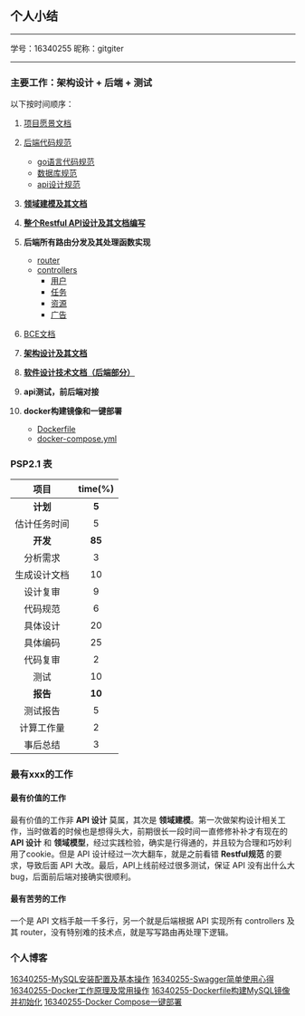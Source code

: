 ## 个人小结

---

学号：16340255
昵称：gitgiter

---

### 主要工作：架构设计 + 后端 + 测试

以下按时间顺序：

1. [项目愿景文档](vision.md)

2. [后端代码规范](后端代码规范.md)
    - [go语言代码规范](后端代码规范.md#go语言编写规范)    
    - [数据库规范](后端代码规范.md#数据库规范)
    - [api设计规范](后端代码规范.md#接口规范) 

3. **[领域建模及其文档](domain-model/README.md)**

4. **[整个Restful API设计及其文档编写](api/README.md)**

5. **后端所有路由分发及其处理函数实现**
   - [router](https://github.com/swsad-dalaotelephone/Server/tree/master/router)
   - [controllers](https://github.com/swsad-dalaotelephone/Server/tree/master/controllers)
        - [用户](https://github.com/swsad-dalaotelephone/Server/tree/master/controllers/user)
        - [任务](https://github.com/swsad-dalaotelephone/Server/tree/master/controllers/task)
        - [资源](https://github.com/swsad-dalaotelephone/Server/tree/master/controllers/resource)
        - [广告](https://github.com/swsad-dalaotelephone/Server/tree/master/controllers/ad)

6. [BCE文档](BCE.md)

7. **[架构设计及其文档](SAD/SAD.md)**

8.  **[软件设计技术文档（后端部分）](https://swsad-dalaotelephone.github.io/SE-308/%E8%BD%AF%E4%BB%B6%E8%AE%BE%E8%AE%A1%E6%96%87%E6%A1%A3.html)**

9.  **api测试，前后端对接**

10. **docker构建镜像和一键部署**
    - [Dockerfile](https://github.com/swsad-dalaotelephone/Server/blob/master/Dockerfile)
    - [docker-compose.yml](https://github.com/swsad-dalaotelephone/Server/blob/master/docker-compose.yml)


### PSP2.1 表

| 项目 | time(%) |
| :---: | :---: |
| **计划** | **5** |
| 估计任务时间 | 5 |
| **开发** | **85** |
| 分析需求 | 3 |
| 生成设计文档 | 10 |
| 设计复审 | 9 |
| 代码规范 | 6 |
| 具体设计 | 20 |
| 具体编码 | 25 |
| 代码复审 | 2 |
| 测试 | 10 |
| **报告** | **10** |
| 测试报告 | 5 |
| 计算工作量 | 2 |
| 事后总结 | 3 |

### 最有xxx的工作

#### 最有价值的工作

最有价值的工作非 **API 设计** 莫属，其次是 **领域建模**。第一次做架构设计相关工作，当时做着的时候也是想得头大，前期很长一段时间一直修修补补才有现在的 **API 设计** 和 **领域模型**，经过实践检验，确实是行得通的，并且较为合理和巧妙利用了cookie。但是 API 设计经过一次大翻车，就是之前看错 **Restful规范** 的要求，导致后面 API 大改。最后，API上线前经过很多测试，保证 API 没有出什么大bug，后面前后端对接确实很顺利。

#### 最有苦劳的工作
一个是 API 文档手敲一千多行，另一个就是后端根据 API 实现所有 controllers 及其 router，没有特别难的技术点，就是写写路由再处理下逻辑。

### 个人博客

[16340255-MySQL安装配置及基本操作](https://gitgiter.github.io/2019/06/28/MySQL%E5%AE%89%E8%A3%85%E9%85%8D%E7%BD%AE%E5%8F%8A%E5%9F%BA%E6%9C%AC%E6%93%8D%E4%BD%9C/)
[16340255-Swagger简单使用心得]()
[16340255-Docker工作原理及常用操作]()
[16340255-Dockerfile构建MySQL镜像并初始化]()
[16340255-Docker Compose一键部署]()